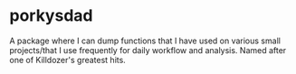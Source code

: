 # porkysdad
A package where I can dump functions that I have used on various small projects/that I use frequently for daily workflow and analysis. Named after one of Killdozer's greatest hits.
